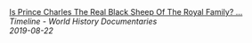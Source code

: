 <!--2024-07-21 00:18:13-->
<div class="yb">
  <a class="nodecor" href="/posts.html?istoriya/is_prince_charles_the_real_black_sheep_of_the_royal_family_timeline">
    <img class="preview" data-videoid="evsULHEW_lg" src="https://i.ytimg.com/vi/evsULHEW_lg/hqdefault.jpg" align="middle" alt="">
  </a>
  <div class="inlbl text">
    <a class="nodecor" href="/posts.html?istoriya/is_prince_charles_the_real_black_sheep_of_the_royal_family_timeline">Is Prince Charles The Real Black Sheep Of The Royal Family? ...</a><br>
    <i class="smaller2">Timeline - World History Documentaries</i><br>
    <i class="smaller3">2019-08-22</i>
  </div>
</div>
